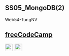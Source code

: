 ## SS05_MongoDB(2)

Web54-TungNV

## [freeCodeCamp](https://www.freecodecamp.org/tungnv)

<p align="left">
  <img src="https://img.shields.io/badge/Javascript-323330?style=flat-square&logo=JavaScript&logoColor=f0db4f" height="24" />&nbsp
  <img src="https://img.shields.io/badge/freeCodeCamp-000000?style=flat-square&logo=freeCodeCamp&logoColor=ebebeb" height="24" />
</p>
